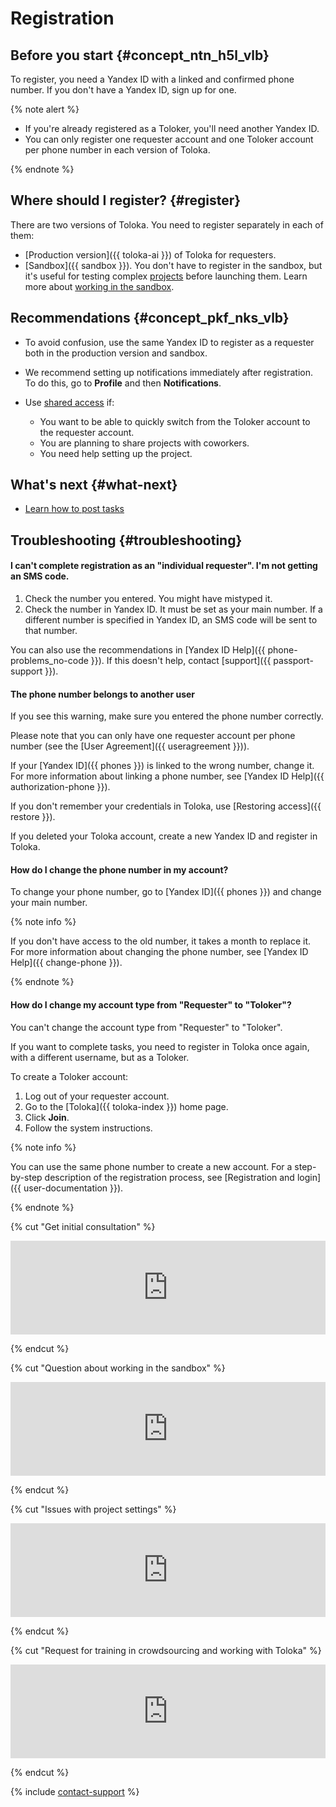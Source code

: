 # Registration

## Before you start {#concept_ntn_h5l_vlb}

To register, you need a Yandex ID with a linked and confirmed phone number. If you don't have a Yandex ID, sign up for one.

{% note alert %}

- If you're already registered as a Toloker, you'll need another Yandex ID.
- You can only register one requester account and one Toloker account per phone number in each version of Toloka.

{% endnote %}

## Where should I register? {#register}

There are two versions of Toloka. You need to register separately in each of them:

- [Production version]({{ toloka-ai }}) of Toloka for requesters.
- [Sandbox]({{ sandbox }}). You don't have to register in the sandbox, but it's useful for testing complex [projects](../../glossary.md#project-ru) before launching them. Learn more about [working in the sandbox](sandbox.md).

## Recommendations {#concept_pkf_nks_vlb}

- To avoid confusion, use the same Yandex ID to register as a requester both in the production version and sandbox.
- We recommend setting up notifications immediately after registration. To do this, go to **Profile** and then **Notifications**.
- Use [shared access](multiple-access.md) if:

    - You want to be able to quickly switch from the Toloker account to the requester account.
    - You are planning to share projects with coworkers.
    - You need help setting up the project.

## What's next {#what-next}

- [Learn how to post tasks](first-project.md)

## Troubleshooting {#troubleshooting}

#### I can't complete registration as an "individual requester". I'm not getting an SMS code.

1. Check the number you entered. You might have mistyped it.
1. Check the number in Yandex ID. It must be set as your main number. If a different number is specified in Yandex ID, an SMS code will be sent to that number.

You can also use the recommendations in [Yandex ID Help]({{ phone-problems_no-code }}). If this doesn't help, contact [support]({{ passport-support }}).

#### The phone number belongs to another user

If you see this warning, make sure you entered the phone number correctly.

Please note that you can only have one requester account per phone number (see the [User Agreement]({{ useragreement }})).

If your [Yandex ID]({{ phones }}) is linked to the wrong number, change it. For more information about linking a phone number, see [Yandex ID Help]({{ authorization-phone }}).

If you don't remember your credentials in Toloka, use [Restoring access]({{ restore }}).

If you deleted your Toloka account, create a new Yandex ID and register in Toloka.

#### How do I change the phone number in my account?

To change your phone number, go to [Yandex ID]({{ phones }}) and change your main number.

{% note info %}

If you don't have access to the old number, it takes a month to replace it. For more information about changing the phone number, see [Yandex ID Help]({{ change-phone }}).

{% endnote %}

#### How do I change my account type from "Requester" to "Toloker"?

You can't change the account type from "Requester" to "Toloker".

If you want to complete tasks, you need to register in Toloka once again, with a different username, but as a Toloker.

To create a Toloker account:

1. Log out of your requester account.
1. Go to the [Toloka]({{ toloka-index }}) home page.
1. Click **Join**.
1. Follow the system instructions.

{% note info %}

You can use the same phone number to create a new account. For a step-by-step description of the registration process, see [Registration and login]({{ user-documentation }}).

{% endnote %}

{% cut "Get initial consultation" %}

<iframe width="100%" frameborder="0" src="https://forms.yandex.com/surveys/8745/?lang=en&iframe=1&service=toloka-ai"></iframe>

{% endcut %}

{% cut "Question about working in the sandbox" %}

<iframe width="100%" frameborder="0" src="https://forms.yandex.com/surveys/10015613/?lang=en&iframe=1&service=toloka-ai"></iframe>

{% endcut %}

{% cut "Issues with project settings" %}

<iframe width="100%" frameborder="0" src="https://forms.yandex.com/surveys/8744/?lang=en&iframe=1&service=toloka-ai"></iframe>

{% endcut %}

{% cut "Request for training in crowdsourcing and working with Toloka" %}

<iframe width="100%" frameborder="0" src="https://forms.yandex.com/surveys/10013858/?lang=en&iframe=1&service=toloka-ai"></iframe>

{% endcut %}

{% include [contact-support](../_includes/contact-support-new.md) %}